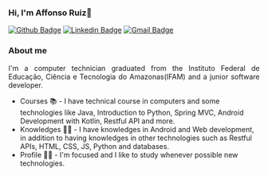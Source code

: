 ### Hi, I'm Affonso Ruiz👋

[![Github Badge](https://img.shields.io/badge/-RuizHenrique01-black?style=flat-square&logo=Github&logoColor=white&link=https://github.com/RuizHenrique01)](https://github.com/RuizHenrique01)
[![Linkedin Badge](https://img.shields.io/badge/-Affonso%20Henrique%20Ruiz%20Jurema-blue?style=flat-square&logo=Linkedin&logoColor=white&link=https://www.linkedin.com/in/affonso-henrique-ruiz-jurema-b8744b210/)](https://www.linkedin.com/in/affonso-henrique-ruiz-jurema-b8744b210/)
[![Gmail Badge](https://img.shields.io/badge/-affonsohenriqueruiz@gmail.com-d93025?style=flat-square&logo=Gmail&logoColor=white&link=mailto:affonsohenriqueruiz@gmail.com)](mailto:affonsohenriqueruiz@gmail.com)

### About me

<p align=justify>
I'm a computer technician graduated from the Instituto Federal de Educação, Ciência e Tecnologia do Amazonas(IFAM) and a junior software developer.

- Courses :books: - I have technical course in computers and some technologies like Java, Introduction to Python, Spring MVC, Android Development with Kotlin, Restful API and more.
- Knowledges :man_teacher: - I have knowledges in Android and Web development, in addition to having knowledges in other technologies such as Restful APIs, HTML, CSS, JS, Python and databases.
- Profile :man_technologist: - I'm focused and I like to study whenever possible new technologies.
</p>
